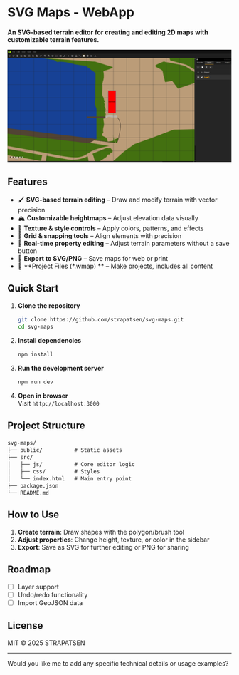 # SVG Maps - WebApp

**An SVG-based terrain editor for creating and editing 2D maps with customizable terrain features.**  

![SVG Maps Preview](screenshot_app.png)

## Features  
- 🖌️ **SVG-based terrain editing** – Draw and modify terrain with vector precision  
- 🏔️ **Customizable heightmaps** – Adjust elevation data visually  
- 🎨 **Texture & style controls** – Apply colors, patterns, and effects  
- 📐 **Grid & snapping tools** – Align elements with precision  
- 🔄 **Real-time property editing** – Adjust terrain parameters without a save button  
- 💾 **Export to SVG/PNG** – Save maps for web or print  
- 💾 **Project Files (*.wmap) ** – Make projects, includes all content

## Quick Start  
1. **Clone the repository**  
   ```sh
   git clone https://github.com/strapatsen/svg-maps.git
   cd svg-maps
   ```

2. **Install dependencies**  
   ```sh
   npm install
   ```

3. **Run the development server**  
   ```sh
   npm run dev
   ```

4. **Open in browser**  
   Visit `http://localhost:3000`  

## Project Structure  
```
svg-maps/  
├── public/          # Static assets  
├── src/  
│   ├── js/          # Core editor logic  
│   ├── css/         # Styles  
│   └── index.html   # Main entry point  
├── package.json  
└── README.md  
```

## How to Use  
1. **Create terrain**: Draw shapes with the polygon/brush tool  
2. **Adjust properties**: Change height, texture, or color in the sidebar  
3. **Export**: Save as SVG for further editing or PNG for sharing  

## Roadmap  
- [ ] Layer support  
- [ ] Undo/redo functionality  
- [ ] Import GeoJSON data  

## License  
MIT © 2025 STRAPATSEN 

---


Would you like me to add any specific technical details or usage examples?
